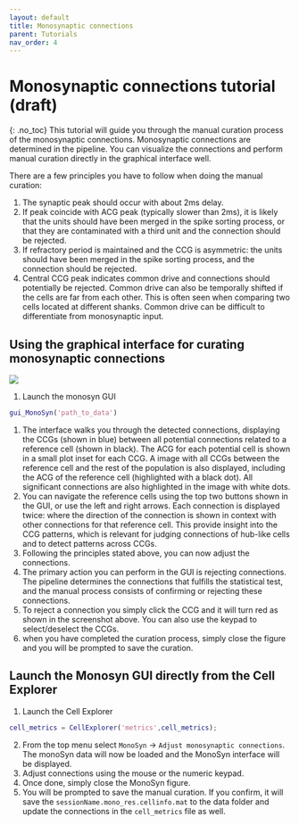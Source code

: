 ```yaml
---
layout: default
title: Monosynaptic connections
parent: Tutorials
nav_order: 4
---
```

# Monosynaptic connections tutorial (draft)
{: .no_toc}
This tutorial will guide you through the manual curation process of the monosynaptic connections. Monosynaptic connections are determined in the pipeline. You can visualize the connections and perform manual curation directly in the graphical interface well. 

There are a few principles you have to follow when doing the manual curation:
1. The synaptic peak should occur with about 2ms delay.
2. If peak coincide with ACG peak (typically slower than 2ms), it is likely that the units should have been merged in the spike sorting process, or that they are contaminated with a third unit and the connection should be rejected.
3. If refractory period is maintained and the CCG is asymmetric: the units should have been merged in the spike sorting process, and the connection should be rejected.
4. Central CCG peak indicates common drive and connections should potentially be rejected. Common drive can also be temporally shifted if the cells are far from each other. This is often seen when comparing two cells located at different shanks. Common drive can be difficult to differentiate from monosynaptic input.

## Using the graphical interface for curating monosynaptic connections
![](https://buzsakilab.com/wp/wp-content/uploads/2020/02/monosyn.png)

1. Launch the monosyn GUI
```m
gui_MonoSyn('path_to_data')
```
1. The interface walks you through the detected connections, displaying the CCGs (shown in blue) between all potential connections related to a reference cell (shown in black). The ACG for each potential cell is shown in a small plot inset for each CCG. A image with all CCGs between the reference cell and the rest of the population is also displayed, including the ACG of the reference cell (highlighted with a black dot). All significant connections are also highlighted in the image with white dots. 
2. You can navigate the reference cells using the top two buttons shown in the GUI, or use the left and right arrows. Each connection is displayed twice: where the direction of the connection is shown in context with other connections for that reference cell. This provide insight into the CCG patterns, which is relevant for judging connections of hub-like cells and to detect patterns across CCGs.
2. Following the principles stated above, you can now adjust the connections. 
3. The primary action you can perform in the GUI is rejecting connections. The pipeline determines the connections that fulfills the statistical test, and the manual process consists of confirming or rejecting these connections.
4. To reject a connection you simply click the CCG and it will turn red as shown in the screenshot above. You can also use the keypad to select/deselect the CCGs.
5. when you have completed the curation process, simply close the figure and you will be prompted to save the curation.

## Launch the Monosyn GUI directly from the Cell Explorer
1. Launch the Cell Explorer
```m
cell_metrics = CellExplorer('metrics',cell_metrics); 
```
2. From the top menu select `MonoSyn` -> `Adjust monosynaptic connections`. The monoSyn data will now be loaded and the MonoSyn interface will be displayed.
3. Adjust connections using the mouse or the numeric keypad. 
3. Once done, simply close the MonoSyn figure. 
4. You will be prompted to save the manual curation. If you confirm, it will save the `sessionName.mono_res.cellinfo.mat` to the data folder and update the connections in the `cell_metrics` file as well.

